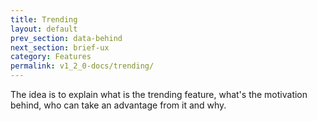 ```yaml
---
title: Trending
layout: default
prev_section: data-behind
next_section: brief-ux
category: Features
permalink: v1_2_0-docs/trending/
---
```


The idea is to explain what is the trending feature, what's the motivation behind, who can take an advantage from it and why.
